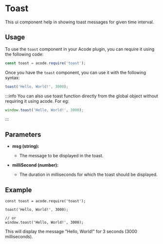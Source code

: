 # Toast

This ui component help in showing toast messages for given time interval.

## Usage

To use the `toast` component in your Acode plugin, you can require it using the following code:

```javascript
const toast = acode.require('toast');
```

Once you have the `toast` component, you can use it with the following syntax:

```javascript
toast('Hello, World!', 3000);
```

:::info 
You can also use toast function directly from the global object without requiring it using acode.
For eg:
```javascript
window.toast('Hello, World!', 3000);
```
:::

## Parameters

- **msg (string):**
  - The message to be displayed in the toast.
  
- **milliSecond (number):**
  - The duration in milliseconds for which the toast should be displayed.

## Example

```javascript:line-numbers
const toast = acode.require('toast');

toast('Hello, World!', 3000);

// or 
window.toast('Hello, World!', 3000);
```

This will display the message "Hello, World!" for 3 seconds (3000 milliseconds).